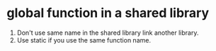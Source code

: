 # global function in a shared library

1. Don't use same name in the shared library link another library.
2. Use static if you use the same function name.
